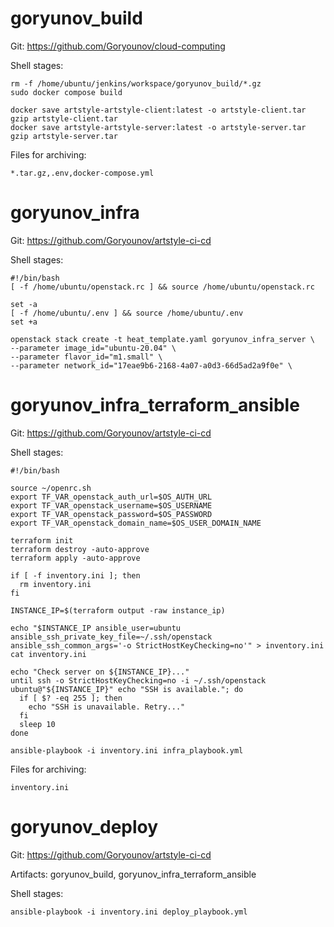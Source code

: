 # goryunov_build
Git: https://github.com/Goryounov/cloud-computing

Shell stages:
```shell
rm -f /home/ubuntu/jenkins/workspace/goryunov_build/*.gz
sudo docker compose build
```

```shell
docker save artstyle-artstyle-client:latest -o artstyle-client.tar
gzip artstyle-client.tar
docker save artstyle-artstyle-server:latest -o artstyle-server.tar
gzip artstyle-server.tar
```

Files for archiving:
```shell
*.tar.gz,.env,docker-compose.yml
```

# goryunov_infra
Git: https://github.com/Goryounov/artstyle-ci-cd

Shell stages:
```shell
#!/bin/bash
[ -f /home/ubuntu/openstack.rc ] && source /home/ubuntu/openstack.rc

set -a
[ -f /home/ubuntu/.env ] && source /home/ubuntu/.env
set +a

openstack stack create -t heat_template.yaml goryunov_infra_server \
--parameter image_id="ubuntu-20.04" \
--parameter flavor_id="m1.small" \
--parameter network_id="17eae9b6-2168-4a07-a0d3-66d5ad2a9f0e" \
```

# goryunov_infra_terraform_ansible
Git: https://github.com/Goryounov/artstyle-ci-cd

Shell stages:
```shell
#!/bin/bash

source ~/openrc.sh
export TF_VAR_openstack_auth_url=$OS_AUTH_URL
export TF_VAR_openstack_username=$OS_USERNAME
export TF_VAR_openstack_password=$OS_PASSWORD
export TF_VAR_openstack_domain_name=$OS_USER_DOMAIN_NAME

terraform init
terraform destroy -auto-approve
terraform apply -auto-approve
```

```shell
if [ -f inventory.ini ]; then
  rm inventory.ini
fi

INSTANCE_IP=$(terraform output -raw instance_ip)

echo "$INSTANCE_IP ansible_user=ubuntu ansible_ssh_private_key_file=~/.ssh/openstack ansible_ssh_common_args='-o StrictHostKeyChecking=no'" > inventory.ini
cat inventory.ini

echo "Check server on ${INSTANCE_IP}..."
until ssh -o StrictHostKeyChecking=no -i ~/.ssh/openstack ubuntu@"${INSTANCE_IP}" echo "SSH is available."; do
  if [ $? -eq 255 ]; then
    echo "SSH is unavailable. Retry..."
  fi
  sleep 10
done
```

```shell
ansible-playbook -i inventory.ini infra_playbook.yml
```

Files for archiving:
```shell
inventory.ini
```

# goryunov_deploy
Git: https://github.com/Goryounov/artstyle-ci-cd

Artifacts:
goryunov_build,
goryunov_infra_terraform_ansible

Shell stages:
```shell
ansible-playbook -i inventory.ini deploy_playbook.yml
```